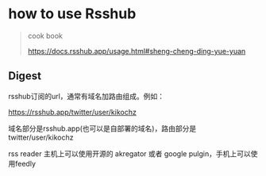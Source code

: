 # how to use Rsshub

> cook book
>
> https://docs.rsshub.app/usage.html#sheng-cheng-ding-yue-yuan

## Digest

rsshub订阅的url，通常有域名加路由组成。例如：

https://rsshub.app/twitter/user/kikochz

域名部分是rsshub.app(也可以是自部署的域名)，路由部分是twitter/user/kikochz

rss reader 主机上可以使用开源的 akregator 或者 google pulgin，手机上可以使用feedly